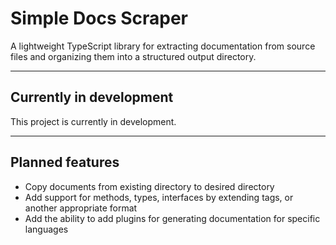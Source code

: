# Simple Docs Scraper

A lightweight TypeScript library for extracting documentation from source files and organizing them into a structured output directory.

---

## Currently in development

This project is currently in development.

--- 

## Planned features

- Copy documents from existing directory to desired directory
- Add support for methods, types, interfaces by extending tags, or another appropriate format
- Add the ability to add plugins for generating documentation for specific languages
